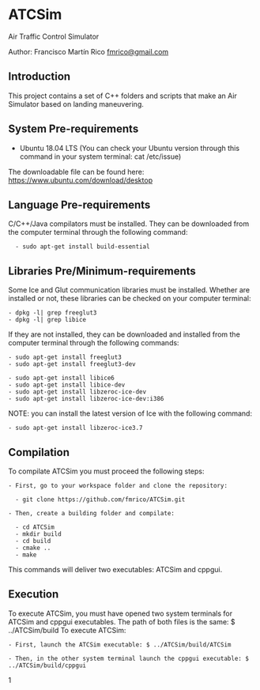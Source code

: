 ATCSim
======

Air Traffic Control Simulator

Author: Francisco Martín Rico fmrico@gmail.com

## Introduction

  This project contains a set of C++ folders and scripts that make an Air Simulator based on landing maneuvering.

## System Pre-requirements

  - Ubuntu 18.04 LTS (You can check your Ubuntu version through this command in your system terminal: cat /etc/issue)

  The downloadable file can be found here: https://www.ubuntu.com/download/desktop

## Language Pre-requirements

  C/C++/Java compilators must be installed. They can be downloaded from the computer terminal through the following command:

      - sudo apt-get install build-essential

## Libraries Pre/Minimum-requirements

  Some Ice and Glut communication libraries must be installed.
  Whether are installed or not, these libraries can be checked on your computer terminal:

    - dpkg -l| grep freeglut3
    - dpkg -l| grep libice

  If they are not installed, they can be downloaded and installed from the computer terminal through the following commands:

    - sudo apt-get install freeglut3
    - sudo apt-get install freeglut3-dev

    - sudo apt-get install libice6
    - sudo apt-get install libice-dev
    - sudo apt-get install libzeroc-ice-dev
    - sudo apt-get install libzeroc-ice-dev:i386

  NOTE: you can install the latest version of Ice with the following command:

    - sudo apt-get install libzeroc-ice3.7

## Compilation

  To compilate ATCSim you must proceed the following steps:

    - First, go to your workspace folder and clone the repository:

      - git clone https://github.com/fmrico/ATCSim.git

    - Then, create a building folder and compilate:

      - cd ATCSim
      - mkdir build
      - cd build
      - cmake ..
      - make

  This commands will deliver two executables: ATCSim and cppgui.

## Execution

  To execute ATCSim, you must have opened two system terminals for ATCSim and cppgui executables.
  The path of both files is the same: $ ../ATCSim/build
  To execute ATCSim:

    - First, launch the ATCSim executable: $ ../ATCSim/build/ATCSim

    - Then, in the other system terminal launch the cppgui executable: $ ../ATCSim/build/cppgui
1
